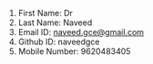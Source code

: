1.	First Name: Dr 
2.	Last Name:  Naveed
3.	Email ID: naveed.gce@gmail.com
4.	Github ID: naveedgce
5.	Mobile Number: 9620483405


